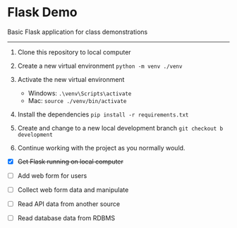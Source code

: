 # Flask Demo
Basic Flask application for class demonstrations

---
1. Clone this repository to local computer

2. Create a new virtual environment   ```python -m venv ./venv```

3. Activate the new virtual environment
   - Windows:  ```.\venv\Scripts\activate```
   - Mac:  ```source ./venv/bin/activate```

4. Install the dependencies ```pip install -r requirements.txt```

5. Create and change to a new local development branch ```git checkout b development```

6. Continue working with the project as you normally would.

- [x] ~~Get Flask running on local computer~~
- [ ] Add web form for users
- [ ] Collect web form data and manipulate
- [ ] Read API data from another source
- [ ] Read database data from RDBMS

